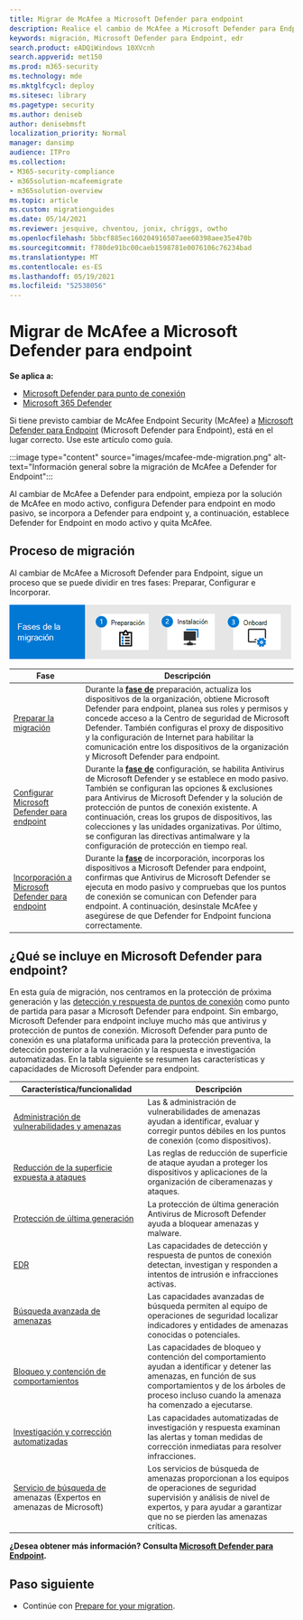 ```yaml
---
title: Migrar de McAfee a Microsoft Defender para endpoint
description: Realice el cambio de McAfee a Microsoft Defender para Endpoint. Lea este artículo para obtener información general.
keywords: migración, Microsoft Defender para Endpoint, edr
search.product: eADQiWindows 10XVcnh
search.appverid: met150
ms.prod: m365-security
ms.technology: mde
ms.mktglfcycl: deploy
ms.sitesec: library
ms.pagetype: security
ms.author: deniseb
author: denisebmsft
localization_priority: Normal
manager: dansimp
audience: ITPro
ms.collection:
- M365-security-compliance
- m365solution-mcafeemigrate
- m365solution-overview
ms.topic: article
ms.custom: migrationguides
ms.date: 05/14/2021
ms.reviewer: jesquive, chventou, jonix, chriggs, owtho
ms.openlocfilehash: 5bbcf885ec160204916507aee60398aee35e470b
ms.sourcegitcommit: f780de91bc00caeb1598781e0076106c76234bad
ms.translationtype: MT
ms.contentlocale: es-ES
ms.lasthandoff: 05/19/2021
ms.locfileid: "52538056"
---
```

# <a name="migrate-from-mcafee-to-microsoft-defender-for-endpoint"></a>Migrar de McAfee a Microsoft Defender para endpoint

**Se aplica a:**
- [Microsoft Defender para punto de conexión](https://go.microsoft.com/fwlink/p/?linkid=2154037)
- [Microsoft 365 Defender](https://go.microsoft.com/fwlink/?linkid=2118804)

Si tiene previsto cambiar de McAfee Endpoint Security (McAfee) a [Microsoft Defender para Endpoint](microsoft-defender-endpoint.md) (Microsoft Defender para Endpoint), está en el lugar correcto. Use este artículo como guía.


:::image type="content" source="images/mcafee-mde-migration.png" alt-text="Información general sobre la migración de McAfee a Defender for Endpoint":::

Al cambiar de McAfee a Defender para endpoint, empieza por la solución de McAfee en modo activo, configura Defender para endpoint en modo pasivo, se incorpora a Defender para endpoint y, a continuación, establece Defender for Endpoint en modo activo y quita McAfee.

## <a name="the-migration-process"></a>Proceso de migración

Al cambiar de McAfee a Microsoft Defender para Endpoint, sigue un proceso que se puede dividir en tres fases: Preparar, Configurar e Incorporar. 

![Fases de migración: preparar la instalación integrada](images/phase-diagrams/migration-phases.png)

|Fase |Descripción |
|--|--|
|[Preparar la migración](mcafee-to-microsoft-defender-prepare.md) |Durante la [**fase de**](mcafee-to-microsoft-defender-prepare.md) preparación, actualiza los dispositivos de la organización, obtiene Microsoft Defender para endpoint, planea sus roles y permisos y concede acceso a la Centro de seguridad de Microsoft Defender. También configuras el proxy de dispositivo y la configuración de Internet para habilitar la comunicación entre los dispositivos de la organización y Microsoft Defender para endpoint. |
|[Configurar Microsoft Defender para endpoint](mcafee-to-microsoft-defender-setup.md) |Durante la [**fase de**](mcafee-to-microsoft-defender-setup.md) configuración, se habilita Antivirus de Microsoft Defender y se establece en modo pasivo. También se configuran las opciones & exclusiones para Antivirus de Microsoft Defender y la solución de protección de puntos de conexión existente. A continuación, creas los grupos de dispositivos, las colecciones y las unidades organizativas. Por último, se configuran las directivas antimalware y la configuración de protección en tiempo real.|
|[Incorporación a Microsoft Defender para endpoint](mcafee-to-microsoft-defender-onboard.md) |Durante la [**fase**](mcafee-to-microsoft-defender-onboard.md) de incorporación, incorporas los dispositivos a Microsoft Defender para endpoint, confirmas que Antivirus de Microsoft Defender se ejecuta en modo pasivo y compruebas que los puntos de conexión se comunican con Defender para endpoint. A continuación, desinstale McAfee y asegúrese de que Defender for Endpoint funciona correctamente. |

## <a name="whats-included-in-microsoft-defender-for-endpoint"></a>¿Qué se incluye en Microsoft Defender para endpoint?

En esta guía de [](microsoft-defender-antivirus-in-windows-10.md) migración, nos centramos en la protección de próxima generación y las [detección y respuesta de puntos de conexión](overview-endpoint-detection-response.md) como punto de partida para pasar a Microsoft Defender para endpoint. Sin embargo, Microsoft Defender para endpoint incluye mucho más que antivirus y protección de puntos de conexión. Microsoft Defender para punto de conexión es una plataforma unificada para la protección preventiva, la detección posterior a la vulneración y la respuesta e investigación automatizadas. En la tabla siguiente se resumen las características y capacidades de Microsoft Defender para endpoint. 

| Característica/funcionalidad | Descripción |
|---|---|
| [Administración de vulnerabilidades y amenazas](next-gen-threat-and-vuln-mgt.md) | Las & administración de vulnerabilidades de amenazas ayudan a identificar, evaluar y corregir puntos débiles en los puntos de conexión (como dispositivos). |
| [Reducción de la superficie expuesta a ataques](overview-attack-surface-reduction.md) | Las reglas de reducción de superficie de ataque ayudan a proteger los dispositivos y aplicaciones de la organización de ciberamenazas y ataques. |
| [Protección de última generación](microsoft-defender-antivirus-in-windows-10.md) | La protección de última generación Antivirus de Microsoft Defender ayuda a bloquear amenazas y malware. |
| [EDR](overview-endpoint-detection-response.md) | Las capacidades de detección y respuesta de puntos de conexión detectan, investigan y responden a intentos de intrusión e infracciones activas.  |
| [Búsqueda avanzada de amenazas](advanced-hunting-overview.md) | Las capacidades avanzadas de búsqueda permiten al equipo de operaciones de seguridad localizar indicadores y entidades de amenazas conocidas o potenciales. |
| [Bloqueo y contención de comportamientos](behavioral-blocking-containment.md) | Las capacidades de bloqueo y contención del comportamiento ayudan a identificar y detener las amenazas, en función de sus comportamientos y de los árboles de proceso incluso cuando la amenaza ha comenzado a ejecutarse. |
| [Investigación y corrección automatizadas](automated-investigations.md) | Las capacidades automatizadas de investigación y respuesta examinan las alertas y toman medidas de corrección inmediatas para resolver infracciones. |
| [Servicio de búsqueda de](microsoft-threat-experts.md) amenazas (Expertos en amenazas de Microsoft) | Los servicios de búsqueda de amenazas proporcionan a los equipos de operaciones de seguridad supervisión y análisis de nivel de expertos, y para ayudar a garantizar que no se pierden las amenazas críticas. |

**¿Desea obtener más información? Consulta [Microsoft Defender para Endpoint](microsoft-defender-endpoint.md).**

## <a name="next-step"></a>Paso siguiente

- Continúe con [Prepare for your migration](mcafee-to-microsoft-defender-prepare.md).
